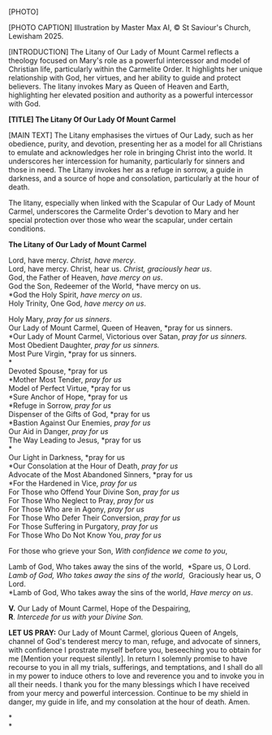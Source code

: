 \[PHOTO\]

\[PHOTO CAPTION\] Illustration by Master Max AI, © St Saviour's Church,
Lewisham 2025.

\[INTRODUCTION\] The Litany of Our Lady of Mount Carmel reflects a
theology focused on Mary\'s role as a powerful intercessor and model of
Christian life, particularly within the Carmelite Order. It highlights
her unique relationship with God, her virtues, and her ability to guide
and protect believers. The litany invokes Mary as Queen of Heaven and
Earth, highlighting her elevated position and authority as a powerful
intercessor with God. 

**\[TITLE\] The Litany Of Our Lady Of Mount Carmel**

\[MAIN TEXT\] The Litany emphasises the virtues of Our Lady, such as her
obedience, purity, and devotion, presenting her as a model for all
Christians to emulate and acknowledges her role in bringing Christ into
the world. It underscores her intercession for humanity, particularly
for sinners and those in need. The Litany invokes her as a refuge in
sorrow, a guide in darkness, and a source of hope and consolation,
particularly at the hour of death. 

The litany, especially when linked with the Scapular of Our Lady of
Mount Carmel, underscores the Carmelite Order\'s devotion to Mary and
her special protection over those who wear the scapular, under certain
conditions.

**The Litany of Our Lady of Mount Carmel**

Lord, have mercy. *Christ, have mercy*.\
Lord, have mercy. Christ, hear us. *Christ, graciously hear us*.\
God, the Father of Heaven, *have mercy on us*.\
God the Son, Redeemer of the World, *have mercy on us.\
*God the Holy Spirit, *have mercy on us*.\
Holy Trinity, One God, *have mercy on us*.

Holy Mary, *pray for us sinners*.\
Our Lady of Mount Carmel, Queen of Heaven, *pray for us sinners.\
*Our Lady of Mount Carmel, Victorious over Satan, *pray for us
sinners.*\
Most Obedient Daughter, *pray for us sinners.*\
Most Pure Virgin, *pray for us sinners.\
*\
Devoted Spouse, *pray for us\
*Mother Most Tender, *pray for us*\
Model of Perfect Virtue, *pray for us\
*Sure Anchor of Hope, *pray for us\
*Refuge in Sorrow, *pray for us*\
Dispenser of the Gifts of God, *pray for us\
*Bastion Against Our Enemies, *pray for us*\
Our Aid in Danger, *pray for us*\
The Way Leading to Jesus, *pray for us\
*\
Our Light in Darkness, *pray for us\
*Our Consolation at the Hour of Death, *pray for us*\
Advocate of the Most Abandoned Sinners, *pray for us\
*For the Hardened in Vice, *pray for us*\
For Those who Offend Your Divine Son, *pray for us*\
For Those Who Neglect to Pray, *pray for us*\
For Those Who are in Agony, *pray for us*\
For Those Who Defer Their Conversion, *pray for us*\
For Those Suffering in Purgatory, *pray for us*\
For Those Who Do Not Know You, *pray for us*

For those who grieve your Son, *With confidence we come to you*,

Lamb of God, Who takes away the sins of the world,  *Spare us, O Lord.\
*Lamb of God, Who takes away the sins of the world*,  Graciously hear
us, O Lord.\
*Lamb of God, Who takes away the sins of the world, *Have mercy on us*.

**V.** Our Lady of Mount Carmel, Hope of the Despairing,\
**R**. *Intercede for us with your Divine Son.*

**LET US PRAY:** Our Lady of Mount Carmel, glorious Queen of Angels,
channel of God\'s tenderest mercy to man, refuge, and advocate of
sinners, with confidence I prostrate myself before you, beseeching you
to obtain for me \[Mention your request silently\]. In return I solemnly
promise to have recourse to you in all my trials, sufferings, and
temptations, and I shall do all in my power to induce others to love and
reverence you and to invoke you in all their needs. I thank you for the
many blessings which I have received from your mercy and powerful
intercession. Continue to be my shield in danger, my guide in life, and
my consolation at the hour of death. Amen.

*\
*
